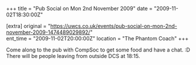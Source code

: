 +++
title = "Pub Social on Mon 2nd November 2009"
date = "2009-11-02T18:30:00Z"

[extra]
original = "https://uwcs.co.uk/events/pub-social-on-mon-2nd-november-2009-1474489029892/"    
ent_time = "2009-11-02T20:00:00Z"
location = "The Phantom Coach"
+++

Come along to the pub with CompSoc to get some food and have a chat. :D There will be people leaving from outside DCS at 18:15.

